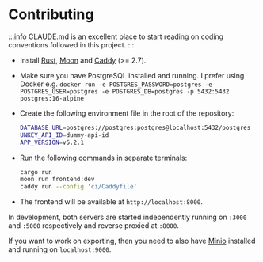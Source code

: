 # Contributing

:::info
CLAUDE.md is an excellent place to start reading on coding conventions followed in this project.
:::

- Install [Rust](https://www.rust-lang.org), [Moon](https://moonrepo.dev) and
  [Caddy](https://caddyserver.com/) (>= 2.7).
- Make sure you have PostgreSQL installed and running. I prefer using Docker e.g.
`docker run -e POSTGRES_PASSWORD=postgres -e POSTGRES_USER=postgres -e POSTGRES_DB=postgres -p 5432:5432 postgres:16-alpine`
- Create the following environment file in the root of the repository:

  ```bash title=".env"
  DATABASE_URL=postgres://postgres:postgres@localhost:5432/postgres
  UNKEY_API_ID=dummy-api-id
  APP_VERSION=v5.2.1
  ```

- Run the following commands in separate terminals:

  ```bash
  cargo run
  moon run frontend:dev
  caddy run --config 'ci/Caddyfile'
  ```

- The frontend will be available at `http://localhost:8000`.

In development, both servers are started independently running on `:3000` and `:5000`
respectively and reverse proxied at `:8000`.

If you want to work on exporting, then you need to also have [Minio](https://min.io/)
installed and running on `localhost:9000`.
